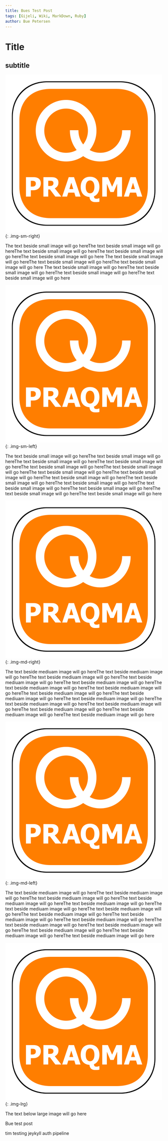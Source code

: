 ```yaml
---
title: Bues Test Post
tags: [Gijeli, Wiki, MarkDown, Ruby]
author: Bue Petersen
---
```


# Title

## subtitle

![incremental development](/images/praqma_1.png){: .img-sm-right}

The text beside small image will go hereThe text beside small image will go hereThe text beside small image will go hereThe text beside small image will go hereThe text beside small image will go here
The text beside small image will go hereThe text beside small image will go hereThe text beside small image will go here
The text beside small image will go hereThe text beside small image will go hereThe text beside small image will go hereThe text beside small image will go here

![incremental development](/images/praqma_1.png){: .img-sm-left}

The text beside small image will go hereThe text beside small image will go hereThe text beside small image will go hereThe text beside small image will go hereThe text beside small image will go hereThe text beside small image will go hereThe text beside small image will go hereThe text beside small image will go hereThe text beside small image will go hereThe text beside small image will go hereThe text beside small image will go hereThe text beside small image will go hereThe text beside small image will go hereThe text beside small image will go hereThe text beside small image will go here

![incremental development](/images/praqma_1.png){: .img-md-right}

The text beside mediuam image will go hereThe text beside mediuam image will go hereThe text beside mediuam image will go hereThe text beside mediuam image will go hereThe text beside mediuam image will go hereThe text beside mediuam image will go hereThe text beside mediuam image will go hereThe text beside mediuam image will go hereThe text beside mediuam image will go hereThe text beside mediuam image will go hereThe text beside mediuam image will go hereThe text beside mediuam image will go hereThe text beside mediuam image will go hereThe text beside mediuam image will go hereThe text beside mediuam image will go here

![incremental development](/images/praqma_1.png){: .img-md-left}

The text beside mediuam image will go hereThe text beside mediuam image will go hereThe text beside mediuam image will go hereThe text beside mediuam image will go hereThe text beside mediuam image will go hereThe text beside mediuam image will go hereThe text beside mediuam image will go hereThe text beside mediuam image will go hereThe text beside mediuam image will go hereThe text beside mediuam image will go hereThe text beside mediuam image will go hereThe text beside mediuam image will go hereThe text beside mediuam image will go hereThe text beside mediuam image will go hereThe text beside mediuam image will go here

![incremental development](/images/praqma_1.png){: .img-lrg}

The text below large image will go here


Bue test post

tim testing jeykyll auth pipeline
